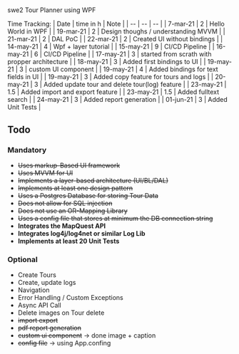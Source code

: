 #
swe2 Tour Planner using WPF

Time Tracking:
| Date      | time in h | Note                                           |
| --        | --        | --                                             |
| 7-mar-21  | 2         | Hello World in WPF                             |
| 19-mar-21 | 2         | Design thoughs / understanding MVVM            |
| 21-mar-21 | 2         | DAL PoC                                        |
| 22-mar-21 | 2         | Created UI without bindings                    |
| 14-may-21 | 4         | Wpf + layer tutorial                           |
| 15-may-21 | 9         | CI/CD Pipeline                                 |
| 16-may-21 | 6         | CI/CD Pipeline                                 |
| 17-may-21 | 3         | started from scrath with propper architecture  |
| 18-may-21 | 3         | Added first bindings to UI                     |
| 19-may-21 | 3         | custom UI component                            |
| 19-may-21 | 4         | Added bindings for text fields in UI           |
| 19-may-21 | 3         | Added copy feature for tours and logs          |
| 20-may-21 | 3         | Added update tour and delete tour(log) feature |
| 23-may-21 | 1.5       | Added import and export feature                |
| 23-may-21 | 1.5       | Added fulltext search                          |
| 24-may-21 | 3         | Added report generation                        |
| 01-jun-21 | 3         | Added Unit Tests                        |


## Todo
### Mandatory
* ~~Uses markup-Based UI framework~~
* ~~Uses MVVM for UI~~
* ~~Implements a layer-based architecture (UI/BL/DAL)~~
* ~~Implements at least one design pattern~~
* ~~Uses a Postgres Database for storing Tour Data~~
* ~~Does not allow for SQL injection~~
* ~~Does not use an OR-Mapping Library~~
* ~~Uses a config file that stores at minimum the DB connection string~~
* **Integrates the MapQuest API**
* **Integrates log4j/log4net or similar Log Lib**
* **Implements at least 20 Unit Tests**
  
### Optional
* Create Tours 
* Create, update logs
* Navigation
* Error Handling / Custom Exceptions
* Async API Call
* Delete images on Tour delete  
* ~~import export~~
* ~~pdf report generation~~
* ~~custom ui component~~ -> done image + caption
* ~~config file~~ -> using App.confing
